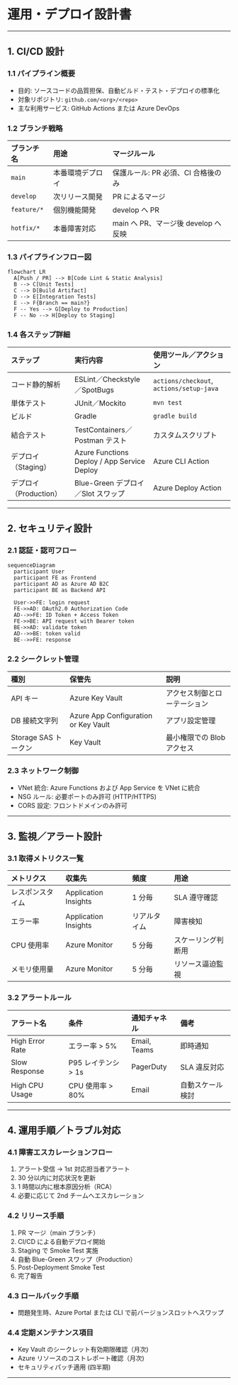 # 運用・デプロイ設計書

---

## 1. CI/CD 設計

### 1.1 パイプライン概要

- 目的: ソースコードの品質担保、自動ビルド・テスト・デプロイの標準化
- 対象リポジトリ: `github.com/<org>/<repo>`
- 主な利用サービス: GitHub Actions または Azure DevOps

### 1.2 ブランチ戦略

| ブランチ名  | 用途             | マージルール                        |
| :---------- | :--------------- | :---------------------------------- |
| `main`      | 本番環境デプロイ | 保護ルール: PR 必須、CI 合格後のみ  |
| `develop`   | 次リリース開発   | PR によるマージ                     |
| `feature/*` | 個別機能開発     | develop へ PR                       |
| `hotfix/*`  | 本番障害対応     | main へ PR、マージ後 develop へ反映 |

### 1.3 パイプラインフロー図

```mermaid
flowchart LR
  A[Push / PR] --> B[Code Lint & Static Analysis]
  B --> C[Unit Tests]
  C --> D[Build Artifact]
  D --> E[Integration Tests]
  E --> F{Branch == main?}
  F -- Yes --> G[Deploy to Production]
  F -- No --> H[Deploy to Staging]
```

### 1.4 各ステップ詳細

| ステップ               | 実行内容                                    | 使用ツール／アクション                   |
| :--------------------- | :------------------------------------------ | :--------------------------------------- |
| コード静的解析         | ESLint／Checkstyle／SpotBugs                | `actions/checkout`, `actions/setup-java` |
| 単体テスト             | JUnit／Mockito                              | `mvn test`                               |
| ビルド                 | Gradle                                     | `gradle build`                          |
| 結合テスト             | TestContainers／Postman テスト              | カスタムスクリプト                       |
| デプロイ（Staging）    | Azure Functions Deploy / App Service Deploy | Azure CLI Action                         |
| デプロイ（Production） | Blue-Green デプロイ／Slot スワップ          | Azure Deploy Action                      |

---

## 2. セキュリティ設計

### 2.1 認証・認可フロー

```mermaid
sequenceDiagram
  participant User
  participant FE as Frontend
  participant AD as Azure AD B2C
  participant BE as Backend API

  User->>FE: login request
  FE->>AD: OAuth2.0 Authorization Code
  AD-->>FE: ID Token + Access Token
  FE->>BE: API request with Bearer token
  BE->>AD: validate token
  AD-->>BE: token valid
  BE-->>FE: response
```

### 2.2 シークレット管理

| 種別                 | 保管先                               | 説明                         |
| :------------------- | :----------------------------------- | :--------------------------- |
| API キー             | Azure Key Vault                      | アクセス制御とローテーション |
| DB 接続文字列        | Azure App Configuration or Key Vault | アプリ設定管理               |
| Storage SAS トークン | Key Vault                            | 最小権限での Blob アクセス   |

### 2.3 ネットワーク制御

- VNet 統合: Azure Functions および App Service を VNet に統合
- NSG ルール: 必要ポートのみ許可 (HTTP/HTTPS)
- CORS 設定: フロントドメインのみ許可

---

## 3. 監視／アラート設計

### 3.1 取得メトリクス一覧

| メトリクス       | 収集先               | 頻度         | 用途               |
| :--------------- | :------------------- | :----------- | :----------------- |
| レスポンスタイム | Application Insights | 1 分毎       | SLA 遵守確認       |
| エラー率         | Application Insights | リアルタイム | 障害検知           |
| CPU 使用率       | Azure Monitor        | 5 分毎       | スケーリング判断用 |
| メモリ使用量     | Azure Monitor        | 5 分毎       | リソース逼迫監視   |

### 3.2 アラートルール

| アラート名      | 条件                | 通知チャネル | 備考             |
| :-------------- | :------------------ | :----------- | :--------------- |
| High Error Rate | エラー率 > 5%       | Email, Teams | 即時通知         |
| Slow Response   | P95 レイテンシ > 1s | PagerDuty    | SLA 違反対応     |
| High CPU Usage  | CPU 使用率 > 80%    | Email        | 自動スケール検討 |

---

## 4. 運用手順／トラブル対応

### 4.1 障害エスカレーションフロー

1. アラート受信 → 1st 対応担当者アラート
2. 30 分以内に対応状況を更新
3. 1 時間以内に根本原因分析（RCA）
4. 必要に応じて 2nd チームへエスカレーション

### 4.2 リリース手順

1. PR マージ（main ブランチ）
2. CI/CD による自動デプロイ開始
3. Staging で Smoke Test 実施
4. 自動 Blue-Green スワップ（Production）
5. Post-Deployment Smoke Test
6. 完了報告

### 4.3 ロールバック手順

- 問題発生時、Azure Portal または CLI で前バージョンスロットへスワップ

### 4.4 定期メンテナンス項目

- Key Vault のシークレット有効期限確認（月次)
- Azure リソースのコストレポート確認（月次)
- セキュリティパッチ適用 (四半期)

---